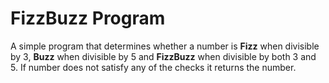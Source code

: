 # FizzBuzz Program
A simple program that determines whether a number is
**Fizz** when divisible by 3, **Buzz** when divisible by 5 and **FizzBuzz** when divisible by both 3 and 5. If number does not satisfy any of the checks it returns the number.